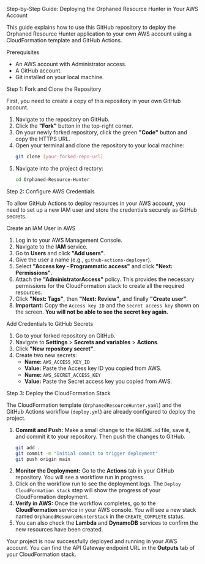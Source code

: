 Step-by-Step Guide: Deploying the Orphaned Resource Hunter in Your AWS Account

This guide explains how to use this GitHub repository to deploy the Orphaned Resource Hunter application to your own AWS account using a CloudFormation template and GitHub Actions.

Prerequisites

  * An AWS account with Administrator access.
  * A GitHub account.
  * Git installed on your local machine.



Step 1: Fork and Clone the Repository

First, you need to create a copy of this repository in your own GitHub account.

1.  Navigate to the repository on GitHub.
2.  Click the **"Fork"** button in the top-right corner.
3.  On your newly forked repository, click the green **"Code"** button and copy the HTTPS URL.
4.  Open your terminal and clone the repository to your local machine:
    ```bash
    git clone [your-forked-repo-url]
    ```
5.  Navigate into the project directory:
    ```bash
    cd Orphaned-Resource-Hunter
    ```

Step 2: Configure AWS Credentials

To allow GitHub Actions to deploy resources in your AWS account, you need to set up a new IAM user and store the credentials securely as GitHub secrets.

Create an IAM User in AWS

1.  Log in to your AWS Management Console.
2.  Navigate to the **IAM** service.
3.  Go to **Users** and click **"Add users"**.
4.  Give the user a name (e.g., `github-actions-deployer`).
5.  Select **"Access key - Programmatic access"** and click **"Next: Permissions"**.
6.  Attach the **"AdministratorAccess"** policy. This provides the necessary permissions for the CloudFormation stack to create all the required resources.
7.  Click **"Next: Tags"**, then **"Next: Review"**, and finally **"Create user"**.
8.  **Important:** Copy the `Access key ID` and the `Secret access key` shown on the screen. **You will not be able to see the secret key again.**

Add Credentials to GitHub Secrets

1.  Go to your forked repository on GitHub.
2.  Navigate to **Settings** \> **Secrets and variables** \> **Actions**.
3.  Click **"New repository secret"**.
4.  Create two new secrets:
      * **Name:** `AWS_ACCESS_KEY_ID`
      * **Value:** Paste the Access key ID you copied from AWS.
      * **Name:** `AWS_SECRET_ACCESS_KEY`
      * **Value:** Paste the Secret access key you copied from AWS.



Step 3: Deploy the CloudFormation Stack

The CloudFormation template (`OrphanedResourceHunter.yaml`) and the GitHub Actions workflow (`deploy.yml`) are already configured to deploy the project.

1.  **Commit and Push:** Make a small change to the `README.md` file, save it, and commit it to your repository. Then push the changes to GitHub.
    ```bash
    git add .
    git commit -m "Initial commit to trigger deployment"
    git push origin main
    ```
2.  **Monitor the Deployment:** Go to the **Actions** tab in your GitHub repository. You will see a workflow run in progress.
3.  Click on the workflow run to see the deployment logs. The `Deploy CloudFormation stack` step will show the progress of your CloudFormation deployment.
4.  **Verify in AWS:** Once the workflow completes, go to the **CloudFormation** service in your AWS console. You will see a new stack named `OrphanedResourceHunterStack` in the `CREATE_COMPLETE` status.
5.  You can also check the **Lambda** and **DynamoDB** services to confirm the new resources have been created.

Your project is now successfully deployed and running in your AWS account. You can find the API Gateway endpoint URL in the **Outputs** tab of your CloudFormation stack.
